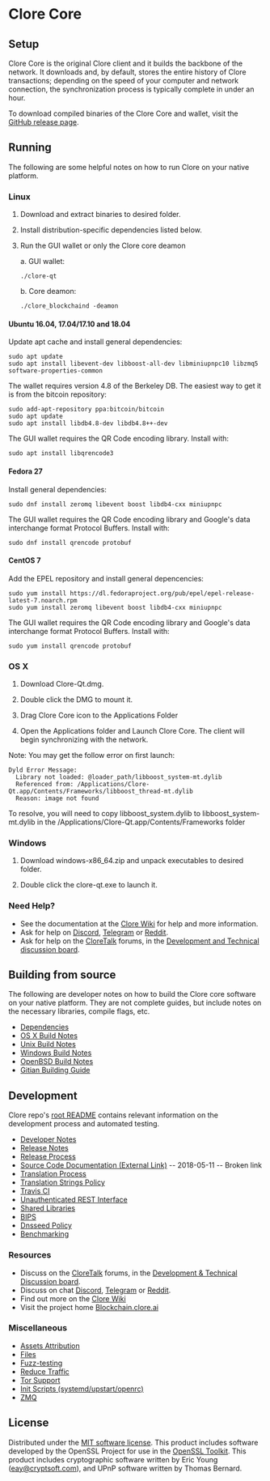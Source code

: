 Clore Core
==============

Setup
---------------------
Clore Core is the original Clore client and it builds the backbone of the network. It downloads and, by default, stores the entire history of Clore transactions; depending on the speed of your computer and network connection, the synchronization process is typically complete in under an hour.

To download compiled binaries of the Clore Core and wallet, visit the [GitHub release page](https://gitlab.com/cloreai-public/blockchain/releases).

Running
---------------------
The following are some helpful notes on how to run Clore on your native platform.

### Linux

1) Download and extract binaries to desired folder.

2) Install distribution-specific dependencies listed below.

3) Run the GUI wallet or only the Clore core deamon

   a. GUI wallet:
   
   `./clore-qt`

   b. Core deamon:
   
   `./clore_blockchaind -deamon`

#### Ubuntu 16.04, 17.04/17.10 and 18.04

Update apt cache and install general dependencies:

```
sudo apt update
sudo apt install libevent-dev libboost-all-dev libminiupnpc10 libzmq5 software-properties-common
```

The wallet requires version 4.8 of the Berkeley DB. The easiest way to get it is from the bitcoin repository: 

```
sudo add-apt-repository ppa:bitcoin/bitcoin
sudo apt update
sudo apt install libdb4.8-dev libdb4.8++-dev
```

The GUI wallet requires the QR Code encoding library. Install with:

`sudo apt install libqrencode3`

#### Fedora 27

Install general dependencies:

`sudo dnf install zeromq libevent boost libdb4-cxx miniupnpc`

The GUI wallet requires the QR Code encoding library and Google's data interchange format Protocol Buffers. Install with:

`sudo dnf install qrencode protobuf`

#### CentOS 7

Add the EPEL repository and install general depencencies:

```
sudo yum install https://dl.fedoraproject.org/pub/epel/epel-release-latest-7.noarch.rpm
sudo yum install zeromq libevent boost libdb4-cxx miniupnpc
```

The GUI wallet requires the QR Code encoding library and Google's data interchange format Protocol Buffers. Install with:

`sudo yum install qrencode protobuf`

### OS X

1) Download Clore-Qt.dmg.

2) Double click the DMG to mount it. 

3) Drag Clore Core icon to the Applications Folder


4) Open the Applications folder and Launch Clore Core. The client will begin synchronizing with the network.


Note: You may get the follow error on first launch:
```
Dyld Error Message:
  Library not loaded: @loader_path/libboost_system-mt.dylib
  Referenced from: /Applications/Clore-Qt.app/Contents/Frameworks/libboost_thread-mt.dylib
  Reason: image not found
```
To resolve, you will need to copy libboost_system.dylib to libboost_system-mt.dylib in the /Applications/Clore-Qt.app/Contents/Frameworks folder

### Windows

1) Download windows-x86_64.zip and unpack executables to desired folder.

2) Double click the clore-qt.exe to launch it.

### Need Help?

- See the documentation at the [Clore Wiki](https://clore.wiki/wiki/CLORECOIN_Wiki)
for help and more information.
- Ask for help on [Discord](https://discord.gg/DUkcBst), [Telegram](https://t.me/Clore_blockchaindev) or [Reddit](https://www.reddit.com/r/Clore/).
- Ask for help on the [CloreTalk](https://www.bitcointalk.org/) forums, in the [Development and Technical discussion board](https://www.bitcointalk.org/?forum=661517).

Building from source
---------------------
The following are developer notes on how to build the Clore core software on your native platform. They are not complete guides, but include notes on the necessary libraries, compile flags, etc.

- [Dependencies](https://gitlab.com/cloreai-public/blockchain/tree/master/doc/dependencies.md)
- [OS X Build Notes](https://gitlab.com/cloreai-public/blockchain/tree/master/doc/build-osx.md)
- [Unix Build Notes](https://gitlab.com/cloreai-public/blockchain/tree/master/doc/build-unix.md)
- [Windows Build Notes](https://gitlab.com/cloreai-public/blockchain/tree/master/doc/build-windows.md)
- [OpenBSD Build Notes](https://gitlab.com/cloreai-public/blockchain/tree/master/doc/build-openbsd.md)
- [Gitian Building Guide](https://gitlab.com/cloreai-public/blockchain/tree/master/doc/gitian-building.md)

Development
---------------------
Clore repo's [root README](https://gitlab.com/cloreai-public/blockchain/blob/master/README.md) contains relevant information on the development process and automated testing.

- [Developer Notes](https://gitlab.com/cloreai-public/blockchain/blob/master/doc/developer-notes.md)
- [Release Notes](https://gitlab.com/cloreai-public/blockchain/blob/master/doc/release-notes.md)
- [Release Process](https://gitlab.com/cloreai-public/blockchain/blob/master/doc/release-process.md)
- [Source Code Documentation (External Link)](https://dev.visucore.com/clore/doxygen/) -- 2018-05-11 -- Broken link
- [Translation Process](https://gitlab.com/cloreai-public/blockchain/blob/master/doc/translation_process.md)
- [Translation Strings Policy](https://gitlab.com/cloreai-public/blockchain/blob/master/doc/translation_strings_policy.md)
- [Travis CI](https://gitlab.com/cloreai-public/blockchain/blob/master/doc/travis-ci.md)
- [Unauthenticated REST Interface](https://gitlab.com/cloreai-public/blockchain/blob/master/doc/REST-interface.md)
- [Shared Libraries](https://gitlab.com/cloreai-public/blockchain/blob/master/doc/shared-libraries.md)
- [BIPS](https://gitlab.com/cloreai-public/blockchain/blob/master/doc/bips.md)
- [Dnsseed Policy](https://gitlab.com/cloreai-public/blockchain/blob/master/doc/dnsseed-policy.md)
- [Benchmarking](https://gitlab.com/cloreai-public/blockchain/blob/master/doc/benchmarking.md)

### Resources
- Discuss on the [CloreTalk](https://www.bitcointalk.org/) forums, in the [Development & Technical Discussion board](---).
- Discuss on chat [Discord](----), [Telegram](---) or [Reddit](---).
- Find out more on the [Clore Wiki](---)
- Visit the project home [Blockchain.clore.ai](https://blockchain.clore.ai)

### Miscellaneous
- [Assets Attribution](https://gitlab.com/cloreai-public/blockchain/blob/master/doc/assets-attribution.md)
- [Files](https://gitlab.com/cloreai-public/blockchain/blob/master/doc/files.md)
- [Fuzz-testing](https://gitlab.com/cloreai-public/blockchain/blob/master/doc/fuzzing.md)
- [Reduce Traffic](https://gitlab.com/cloreai-public/blockchain/blob/master/doc/reduce-traffic.md)
- [Tor Support](https://gitlab.com/cloreai-public/blockchain/blob/master/doc/tor.md)
- [Init Scripts (systemd/upstart/openrc)](https://gitlab.com/cloreai-public/blockchain/blob/master/doc/init.md)
- [ZMQ](https://gitlab.com/cloreai-public/blockchain/blob/master/doc/zmq.md)

License
---------------------
Distributed under the [MIT software license](https://gitlab.com/cloreai-public/blockchain/blob/master/COPYING).
This product includes software developed by the OpenSSL Project for use in the [OpenSSL Toolkit](https://www.openssl.org/). This product includes
cryptographic software written by Eric Young ([eay@cryptsoft.com](mailto:eay@cryptsoft.com)), and UPnP software written by Thomas Bernard.
